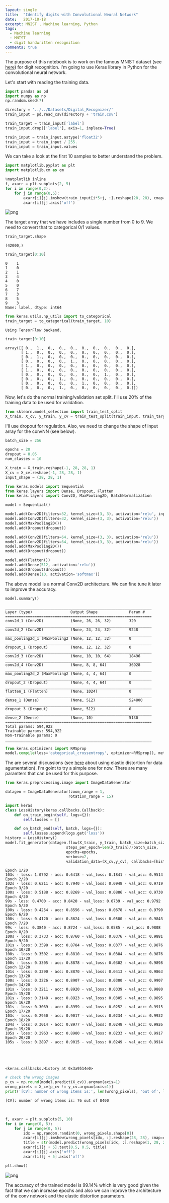 ```yaml
---
layout: single
title:  "Identify digits with Convolutional Neural Network"
date:   2017-10-18 
excerpt: MNIST , Machine learning, Python
tags: 
  - Machine learning
  - MNIST
  - digit handwritten recognition
comments: true  
---
```

The purpose of this notebook is to work on the famous MNIST dataset (see [here](https://en.wikipedia.org/wiki/MNIST_database#Dataset)) for digit recognition. I'm going to use Keras library in Python for the convolutional neural network. 

Let's start with reading the training data.


```python
import pandas as pd
import numpy as np
np.random.seed(7)
```


```python
directory = '../../Datasets/Digital_Recognizer/'
train_input = pd.read_csv(directory + 'train.csv')
```


```python
train_target = train_input['label']
train_input.drop(['label'], axis=1, inplace=True)
```


```python
train_input = train_input.astype('float32')
train_input = train_input / 255.
train_input = train_input.values
```

We can take a look at the first 10 samples to better understand the problem.


```python
import matplotlib.pyplot as plt
import matplotlib.cm as cm

%matplotlib inline
f, axarr = plt.subplots(2, 5)
for i in range(0,2):
    for j in range(0,5):
        axarr[i][j].imshow(train_input[i*5+j, :].reshape(28, 28), cmap=cm.Greys_r)
        axarr[i][j].axis('off')
```


![png](../figures/MNIST/output_6_0.png)


The target array that we have includes a single number from 0 to 9. We need to convert that to categorical 0/1 values.


```python
train_target.shape
```


    (42000,)
```python
train_target[0:10]
```


    0    1
    1    0
    2    1
    3    4
    4    0
    5    0
    6    7
    7    3
    8    5
    9    3
    Name: label, dtype: int64


```python
from keras.utils.np_utils import to_categorical
train_target = to_categorical(train_target, 10)
```

    Using TensorFlow backend.
  


```python
train_target[0:10]
```




    array([[ 0.,  1.,  0.,  0.,  0.,  0.,  0.,  0.,  0.,  0.],
           [ 1.,  0.,  0.,  0.,  0.,  0.,  0.,  0.,  0.,  0.],
           [ 0.,  1.,  0.,  0.,  0.,  0.,  0.,  0.,  0.,  0.],
           [ 0.,  0.,  0.,  0.,  1.,  0.,  0.,  0.,  0.,  0.],
           [ 1.,  0.,  0.,  0.,  0.,  0.,  0.,  0.,  0.,  0.],
           [ 1.,  0.,  0.,  0.,  0.,  0.,  0.,  0.,  0.,  0.],
           [ 0.,  0.,  0.,  0.,  0.,  0.,  0.,  1.,  0.,  0.],
           [ 0.,  0.,  0.,  1.,  0.,  0.,  0.,  0.,  0.,  0.],
           [ 0.,  0.,  0.,  0.,  0.,  1.,  0.,  0.,  0.,  0.],
           [ 0.,  0.,  0.,  1.,  0.,  0.,  0.,  0.,  0.,  0.]])



Now, let's do the normal training/validation set split. I'll use 20% of the training data to be used for validation.


```python
from sklearn.model_selection import train_test_split
X_train, X_cv, y_train, y_cv = train_test_split(train_input, train_target, test_size=0.20, random_state=0)
```

I'll use dropout for regulation. Also, we need to change the shape of input array for the convNN (see below).


```python
batch_size = 256

epochs = 20
dropout = 0.05
num_classes = 10

X_train = X_train.reshape(-1, 28, 28, 1)
X_cv = X_cv.reshape(-1, 28, 28, 1)
input_shape = (28, 28, 1)
```


```python
from keras.models import Sequential
from keras.layers import Dense, Dropout, Flatten
from keras.layers import Conv2D, MaxPooling2D, BatchNormalization

model = Sequential()

model.add(Conv2D(filters=32, kernel_size=(3, 3), activation='relu', input_shape=input_shape))
model.add(Conv2D(filters=32, kernel_size=(3, 3), activation='relu'))
model.add(MaxPooling2D())
model.add(Dropout(dropout))

model.add(Conv2D(filters=64, kernel_size=(3, 3), activation='relu'))
model.add(Conv2D(filters=64, kernel_size=(3, 3), activation='relu'))
model.add(MaxPooling2D())
model.add(Dropout(dropout))

model.add(Flatten())
model.add(Dense(512, activation='relu'))
model.add(Dropout(dropout))
model.add(Dense(10, activation='softmax'))
```

The above model is a normal Conv2D architecture. We can fine tune it later to improve the accuracy. 


```python
model.summary()
```

    _________________________________________________________________
    Layer (type)                 Output Shape              Param #   
    =================================================================
    conv2d_1 (Conv2D)            (None, 26, 26, 32)        320       
    _________________________________________________________________
    conv2d_2 (Conv2D)            (None, 24, 24, 32)        9248      
    _________________________________________________________________
    max_pooling2d_1 (MaxPooling2 (None, 12, 12, 32)        0         
    _________________________________________________________________
    dropout_1 (Dropout)          (None, 12, 12, 32)        0         
    _________________________________________________________________
    conv2d_3 (Conv2D)            (None, 10, 10, 64)        18496     
    _________________________________________________________________
    conv2d_4 (Conv2D)            (None, 8, 8, 64)          36928     
    _________________________________________________________________
    max_pooling2d_2 (MaxPooling2 (None, 4, 4, 64)          0         
    _________________________________________________________________
    dropout_2 (Dropout)          (None, 4, 4, 64)          0         
    _________________________________________________________________
    flatten_1 (Flatten)          (None, 1024)              0         
    _________________________________________________________________
    dense_1 (Dense)              (None, 512)               524800    
    _________________________________________________________________
    dropout_3 (Dropout)          (None, 512)               0         
    _________________________________________________________________
    dense_2 (Dense)              (None, 10)                5130      
    =================================================================
    Total params: 594,922
    Trainable params: 594,922
    Non-trainable params: 0
    _________________________________________________________________



```python
from keras.optimizers import RMSprop
model.compile(loss='categorical_crossentropy', optimizer=RMSprop(), metrics=['accuracy'])
```

The are several discussions (see [here](http://yann.lecun.com/exdb/mnist/index.html) about using elastic distortion for data agumentation). I'm goint to try a simple one for now. There are many paramters that can be used for this purpose.


```python
from keras.preprocessing.image import ImageDataGenerator

datagen = ImageDataGenerator(zoom_range = 1,
                            rotation_range = 15)
```


```python
import keras
class LossHistory(keras.callbacks.Callback):
    def on_train_begin(self, logs={}):
        self.losses = []

    def on_batch_end(self, batch, logs={}):
        self.losses.append(logs.get('loss'))
history = LossHistory()       
model.fit_generator(datagen.flow(X_train, y_train, batch_size=batch_size),
                           steps_per_epoch=len(X_train)//batch_size,
                           epochs=epochs,
                           verbose=2,
                           validation_data=(X_cv,y_cv), callbacks=[history])
```

    Epoch 1/20
    103s - loss: 1.0792 - acc: 0.6418 - val_loss: 0.1841 - val_acc: 0.9514
    Epoch 2/20
    102s - loss: 0.6211 - acc: 0.7940 - val_loss: 0.0948 - val_acc: 0.9719
    Epoch 3/20
    100s - loss: 0.5188 - acc: 0.8269 - val_loss: 0.0886 - val_acc: 0.9730
    Epoch 4/20
    99s - loss: 0.4700 - acc: 0.8420 - val_loss: 0.0739 - val_acc: 0.9792
    Epoch 5/20
    100s - loss: 0.4254 - acc: 0.8556 - val_loss: 0.0678 - val_acc: 0.9790
    Epoch 6/20
    100s - loss: 0.4120 - acc: 0.8624 - val_loss: 0.0500 - val_acc: 0.9843
    Epoch 7/20
    99s - loss: 0.3840 - acc: 0.8724 - val_loss: 0.0585 - val_acc: 0.9808
    Epoch 8/20
    100s - loss: 0.3733 - acc: 0.8760 - val_loss: 0.0376 - val_acc: 0.9881
    Epoch 9/20
    101s - loss: 0.3598 - acc: 0.8784 - val_loss: 0.0377 - val_acc: 0.9876
    Epoch 10/20
    100s - loss: 0.3502 - acc: 0.8810 - val_loss: 0.0384 - val_acc: 0.9876
    Epoch 11/20
    100s - loss: 0.3305 - acc: 0.8878 - val_loss: 0.0302 - val_acc: 0.9898
    Epoch 12/20
    101s - loss: 0.3290 - acc: 0.8870 - val_loss: 0.0413 - val_acc: 0.9863
    Epoch 13/20
    100s - loss: 0.3226 - acc: 0.8907 - val_loss: 0.0300 - val_acc: 0.9907
    Epoch 14/20
    101s - loss: 0.3211 - acc: 0.8920 - val_loss: 0.0339 - val_acc: 0.9880
    Epoch 15/20
    101s - loss: 0.3148 - acc: 0.8923 - val_loss: 0.0305 - val_acc: 0.9895
    Epoch 16/20
    101s - loss: 0.3069 - acc: 0.8959 - val_loss: 0.0252 - val_acc: 0.9915
    Epoch 17/20
    103s - loss: 0.2950 - acc: 0.9017 - val_loss: 0.0234 - val_acc: 0.9932
    Epoch 18/20
    104s - loss: 0.3014 - acc: 0.8977 - val_loss: 0.0248 - val_acc: 0.9926
    Epoch 19/20
    105s - loss: 0.2963 - acc: 0.8980 - val_loss: 0.0233 - val_acc: 0.9917
    Epoch 20/20
    105s - loss: 0.2897 - acc: 0.9015 - val_loss: 0.0249 - val_acc: 0.9914





    <keras.callbacks.History at 0x3a9514e0>




```python
# check the wrong images
p_cv = np.round(model.predict(X_cv)).argmax(axis=1)
wrong_pixels = X_cv[p_cv != y_cv.argmax(axis=1)]
print('[CV]: number of wrong items is:', len(wrong_pixels), 'out of', len(X_cv))
```

    [CV]: number of wrong items is: 76 out of 8400
​    


```python
f, axarr = plt.subplots(5, 10)
for i in range(0, 5):
    for j in range(0, 5):
        idx = np.random.randint(0, wrong_pixels.shape[0])
        axarr[i][j].imshow(wrong_pixels[idx, :].reshape(28, 28), cmap=cm.Greys_r)
        title = str(model.predict(wrong_pixels[idx, :].reshape(1, 28, 28, 1)).argmax())
        axarr[i][j + 5].text(0.5, 0.5, title)
        axarr[i][j].axis('off')
        axarr[i][j + 5].axis('off')

plt.show()
```


![png](../figures/MNIST/output_24_0.png)


The accuracy of the trained model is 99.14% which is very good given the fact that we can increase epochs and also we can improve the architecture of the conv network and the elastic distortion parameters.  
